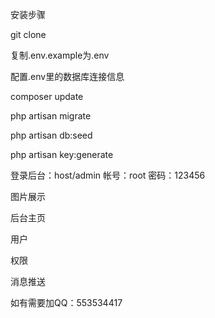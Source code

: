 安装步骤

git clone 

复制.env.example为.env

配置.env里的数据库连接信息

composer update

php artisan migrate

php artisan db:seed

php artisan key:generate

登录后台：host/admin   帐号：root  密码：123456

图片展示

后台主页 

用户 

权限 

消息推送 

如有需要加QQ：553534417
